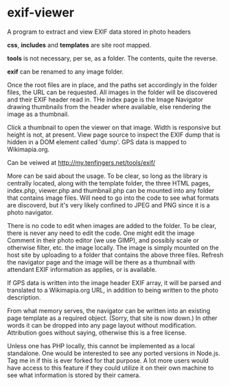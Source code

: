 exif-viewer
===========

A program to extract and view EXIF data stored in photo headers

**css**, **includes** and **templates** are site root mapped.

**tools** is not necessary, per se, as a folder. The contents, quite the reverse.

**exif** can be renamed to any image folder.

Once the root files are in place, and the paths set accordingly in the folder files, the URL can be requested. All images in the folder will be discovered and their EXIF header read in. THe index page is the Image Navigator drawing thumbnails from the header where available, else rendering the image as a thumbnail.

Click a thumbnail to open the viewer on that image. Width is responsive but height is not, at present. View page source to inspect the EXIF dump that is hidden in a DOM element called 'dump'. GPS data is mapped to Wikimapia.org. 

Can be veiwed at http://my.tenfingers.net/tools/exif/

More can be said about the usage. To be clear, so long as the library is centrally located, along with the template folder, the three HTML pages, index.php, viewer.php and thumbnail.php can be mounted into any folder that contains image files. Will need to go into the code to see what formats are discoverd, but it's very likely confined to JPEG and PNG since it is a photo navigator.

There is no code to edit when images are added to the folder. To be clear, there is never any need to edit the code. One might edit the image Comment in their photo editor (we use GIMP), and possibly scale or otherwise filter, etc. the image locally. The image is simply mounted on the host site by uploading to a folder that contains the above three files. Refresh the navigator page and the image will be there as a thumbnail with attendant EXIF information as applies, or is available. 

If GPS data is written into the image header EXIF array, it will be parsed and translated to a Wikimapia.org URL, in addition to being written to the photo description.

From what memory serves, the navigator can be written into an existing page template as a required object. (Sorry, that site is now down.) In other words it can be dropped into any page layout without modification. Attribution goes without saying, otherwise this is a free license.

Unless one has PHP locally, this cannot be implemented as a local standalone. One would be interested to see any ported versions in Node.js. Tag me in if this is ever forked for that purpose. A lot more users would have access to this feature if they could utilize it on their own machine to see what information is stored by their camera.
